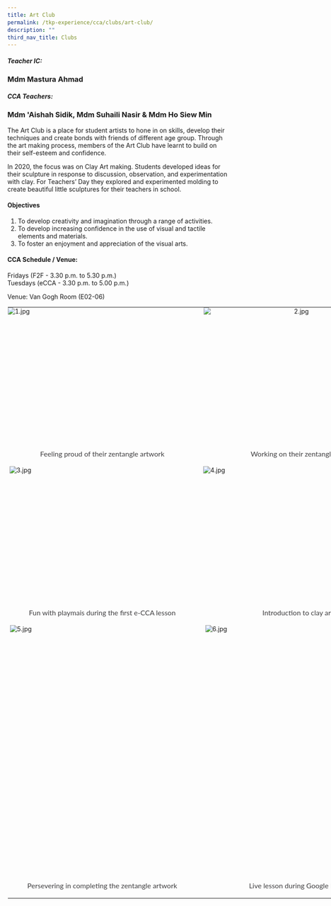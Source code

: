 ```yaml
---
title: Art Club
permalink: /tkp-experience/cca/clubs/art-club/
description: ""
third_nav_title: Clubs
---
```

##### Teacher IC:&nbsp;

### Mdm Mastura Ahmad

##### CCA Teachers:&nbsp;

### Mdm 'Aishah Sidik, Mdm Suhaili Nasir &amp; Mdm Ho Siew Min

The Art Club is a place for student artists to hone in on skills, develop their techniques and create bonds with friends of different age group. Through the art making process, members of the Art Club have learnt to build on their self-esteem and confidence.

  

In 2020, the focus was on Clay Art making. Students developed ideas for their sculpture in response to discussion, observation, and experimentation with clay. For Teachers’ Day they explored and experimented molding to create beautiful little sculptures for their teachers in school.

#### Objectives

1.  To develop creativity and imagination through a range of activities.
2.  To develop increasing confidence in the use of visual and tactile elements and materials.
3.  To foster an enjoyment and appreciation of the visual arts.

#### CCA Schedule / Venue:

Fridays (F2F - 3.30 p.m. to 5.30 p.m.) <br>
Tuesdays (eCCA - 3.30 p.m. to 5.00 p.m.)

  

Venue: Van Gogh Room (E02-06)

<table style="margin: auto; outline: 0px; padding: 0px; border-collapse: collapse; clear: both; border: 1px solid transparent; table-layout: fixed; width: 860px;" class="ive_eobj_center ives_tab_kosong"><tbody style="margin: 0px; outline: 0px; padding: 0px;"><tr style="margin: 0px; outline: 0px; padding: 0px;"><td style="margin: 0px; outline: 0px; padding: 0px 15px 15px 0px; vertical-align: top;"><img style="margin: auto; outline: 0px; padding: 0px; border: none; max-width: 100%; clear: both; display: block; width: 427px; height: 319px;" class="ive_eobj_center" alt="1.jpg" src="![](/images/Feeling%20proud%20of%20their%20zentangle%20work.jpeg)"><div style="margin: 0px; outline: 0px; padding: 0px; line-height: 24.96px; color: rgb(65, 64, 66); font-family: Lato, sans-serif; font-size: 16px; font-weight: 400; text-align: center;">Feeling proud of their zentangle artwork</div></td><td style="margin: 0px; outline: 0px; padding: 0px 15px 15px 0px; vertical-align: top;"><img style="margin: auto; outline: 0px; padding: 0px; border: none; max-width: 100%; clear: both; display: block; text-align: center; width: 427px; height: 319px;" class="ive_eobj_center" alt="2.jpg" src="![](/images/Working%20on%20their%20zentangle%20art.jpeg)"><div style="margin: 0px; outline: 0px; padding: 0px; line-height: 24.96px; color: rgb(65, 64, 66); font-family: Lato, sans-serif; font-size: 16px; font-weight: 400; text-align: center;">Working on their zentangle art</div></td></tr><tr style="margin: 0px; outline: 0px; padding: 0px;"><td style="margin: 0px; outline: 0px; padding: 0px 15px 15px 0px; vertical-align: top;"><img style="margin: auto; outline: 0px; padding: 0px; border: none; max-width: 100%; clear: both; display: block; width: 420px; height: 319px;" class="ive_eobj_center" alt="3.jpg" src="![](/images/Fun%20with%20playmais%20during%20the%20first%20e%20CCA%20lesson.jpeg)"><div style="margin: 0px; outline: 0px; padding: 0px; line-height: 24.96px; color: rgb(65, 64, 66); font-family: Lato, sans-serif; font-size: 16px; font-weight: 400; text-align: center;">Fun with playmais during the first e-CCA lesson</div></td><td style="margin: 0px; outline: 0px; padding: 0px 15px 15px 0px; vertical-align: top;"><img style="margin: auto; outline: 0px; padding: 0px; border: none; max-width: 100%; clear: both; display: block; width: 428px; height: 319px;" class="ive_eobj_center" alt="4.jpg" src="![](/images/Introduction%20to%20clay%20art.jpeg)"><div style="margin: 0px; outline: 0px; padding: 0px; line-height: 24.96px; color: rgb(65, 64, 66); font-family: Lato, sans-serif; font-size: 16px; font-weight: 400; text-align: center;">Introduction to clay art</div></td></tr><tr style="margin: 0px; outline: 0px; padding: 0px;"><td style="margin: 0px; outline: 0px; padding: 0px 15px 15px 0px; vertical-align: top;"><img style="margin: auto; outline: 0px; padding: 0px; border: none; max-width: 100%; clear: both; display: block; width: 418px; height: 577px;" class="ive_eobj_center" alt="5.jpg" src="https://tanjongkatongpri.moe.edu.sg/qql/slot/u742/2020/TKP%20Experience/CCA/Clubs/Art%20Club/5.jpg"><div style="margin: 0px; outline: 0px; padding: 0px; line-height: 24.96px; color: rgb(65, 64, 66); font-family: Lato, sans-serif; font-size: 16px; font-weight: 400; text-align: center;">Persevering in completing the zentangle artwork</div></td><td style="margin: 0px; outline: 0px; padding: 0px 15px 15px 0px; vertical-align: top;"><img style="margin: auto; outline: 0px; padding: 0px; border: none; max-width: 100%; clear: both; display: block; width: 419px; height: 577px;" class="ive_eobj_center" alt="6.jpg" src="https://tanjongkatongpri.moe.edu.sg/qql/slot/u742/2020/TKP%20Experience/CCA/Clubs/Art%20Club/6.jpg"><div style="margin: 0px; outline: 0px; padding: 0px; line-height: 24.96px; color: rgb(65, 64, 66); font-family: Lato, sans-serif; font-size: 16px; font-weight: 400; text-align: center;">Live lesson during Google Meet</div></td></tr></tbody></table>